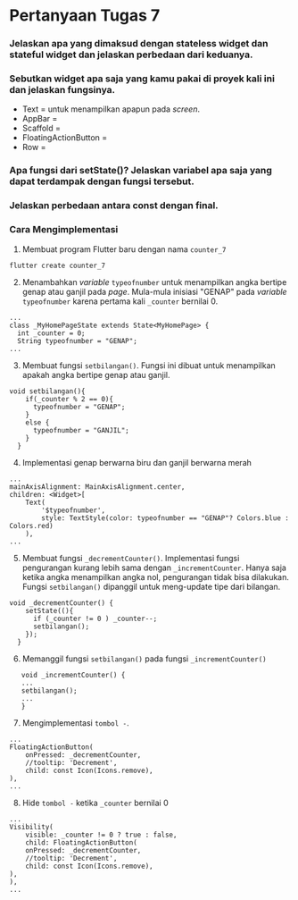 # Pertanyaan Tugas 7

### Jelaskan apa yang dimaksud dengan stateless widget dan stateful widget dan jelaskan perbedaan dari keduanya.
### Sebutkan widget apa saja yang kamu pakai di proyek kali ini dan jelaskan fungsinya.
- Text = untuk menampilkan apapun pada *screen*.
- AppBar = 
- Scaffold = 
- FloatingActionButton = 
- Row = 
### Apa fungsi dari setState()? Jelaskan variabel apa saja yang dapat terdampak dengan fungsi tersebut.


### Jelaskan perbedaan antara const dengan final.


### Cara Mengimplementasi
1. Membuat program Flutter baru dengan nama `counter_7`
```
flutter create counter_7
```

2. Menambahkan *variable* `typeofnumber` untuk menampilkan angka bertipe genap atau ganjil pada *page*.
Mula-mula inisiasi "GENAP" pada *variable* `typeofnumber` karena pertama kali `_counter` bernilai 0.
```
...
class _MyHomePageState extends State<MyHomePage> {
  int _counter = 0;
  String typeofnumber = "GENAP";
...
```

3. Membuat fungsi `setbilangan()`.
Fungsi ini dibuat untuk menampilkan apakah angka bertipe genap atau ganjil.
```
void setbilangan(){
    if(_counter % 2 == 0){
      typeofnumber = "GENAP";
    }
    else {
      typeofnumber = "GANJIL";
    }
  }
```

4. Implementasi genap berwarna biru dan ganjil berwarna merah
```
...
mainAxisAlignment: MainAxisAlignment.center,
children: <Widget>[
    Text(
        '$typeofnumber',
        style: TextStyle(color: typeofnumber == "GENAP"? Colors.blue : Colors.red)
    ),
...
```
5. Membuat fungsi `_decrementCounter()`.
Implementasi fungsi pengurangan kurang lebih sama dengan `_incrementCounter`. 
Hanya saja ketika angka menampilkan angka nol, pengurangan tidak bisa dilakukan. 
Fungsi `setbilangan()` dipanggil untuk meng-update tipe dari bilangan.
```
void _decrementCounter() {
    setState((){
      if (_counter != 0 ) _counter--;
      setbilangan();
    });
  }
```
6. Memanggil fungsi `setbilangan()` pada fungsi `_incrementCounter()`
```
   void _incrementCounter() {
   ...
   setbilangan();
   ...
   }
```
7. Mengimplementasi `tombol -`.
```
...
FloatingActionButton(
    onPressed: _decrementCounter,
    //tooltip: 'Decrement',
    child: const Icon(Icons.remove),
),
...
```
8. Hide `tombol -` ketika `_counter` bernilai 0
```
...
Visibility(
    visible: _counter != 0 ? true : false,
    child: FloatingActionButton(
    onPressed: _decrementCounter,
    //tooltip: 'Decrement',
    child: const Icon(Icons.remove),
),
),
...
```



